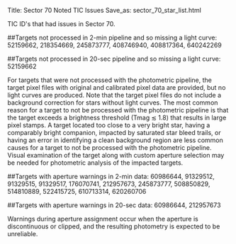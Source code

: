 Title: Sector 70 Noted TIC Issues
Save_as: sector_70_star_list.html


TIC ID's that had issues in Sector 70.

##Targets not processed in 2-min pipeline and so missing a light curve:
52159662, 218354669, 245873777, 408746940, 408817364, 640242269

##Targets not processed in 20-sec pipeline and so missing a light curve:
52159662

For targets that were not processed with the photometric pipeline, the target pixel files
with original and calibrated pixel data are provided, but no light curves are produced. Note
that the target pixel files do not include a background correction for stars without light
curves. The most common reason for a target to not be processed with the photometric
pipeline is that the target exceeds a brightness threshold (Tmag ≲ 1.8) that results in
large pixel stamps. A target located too close to a very bright star, having a comparably
bright companion, impacted by saturated star bleed trails, or having an error in identifying
a clean background region are less common causes for a target to not be processed with
the photometric pipeline. Visual examination of the target along with custom aperture
selection may be needed for photometric analysis of the impacted targets.

##Targets with aperture warnings in 2-min data: 
60986644, 91329512, 91329515, 91329517, 176070741, 212957673, 245873777, 508850829, 514810889, 522415725, 610713314, 620260706

##Targets with aperture warnings in 20-sec data: 
60986644, 212957673

Warnings during
aperture assignment occur when the aperture is discontinuous or clipped, and the resulting
photometry is expected to be unreliable.